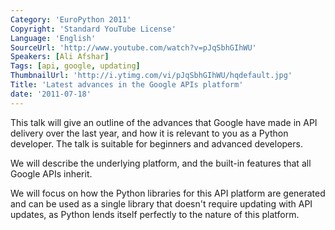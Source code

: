 ```yaml
---
Category: 'EuroPython 2011'
Copyright: 'Standard YouTube License'
Language: 'English'
SourceUrl: 'http://www.youtube.com/watch?v=pJqSbhGIhWU'
Speakers: [Ali Afshar]
Tags: [api, google, updating]
ThumbnailUrl: 'http://i.ytimg.com/vi/pJqSbhGIhWU/hqdefault.jpg'
Title: 'Latest advances in the Google APIs platform'
date: '2011-07-18'
---
```

This talk will give an outline of the advances that Google have made in API
delivery over the last year, and how it is relevant to you as a Python
developer. The talk is suitable for beginners and advanced developers.

We will describe the underlying platform, and the built-in features that all
Google APIs inherit.

We will focus on how the Python libraries for this API platform are generated
and can be used as a single library that doesn't require updating with API
updates, as Python lends itself perfectly to the nature of this platform.
